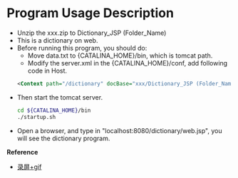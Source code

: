 Program Usage Description
===

* Unzip the xxx.zip to Dictionary_JSP (Folder_Name)
* This is a dictionary on web.
* Before running this program, you should do:
    * Move data.txt to {CATALINA_HOME}/bin, which is tomcat path.
    * Modify the server.xml in the {CATALINA_HOME}/conf, add following code in Host.
    ```xml
    <Context path="/dictionary" docBase="xxx/Dictionary_JSP (Folder_Name)" />
    ```
* Then start the tomcat server.
    ```sh
    cd ${CATALINA_HOME}/bin
    ./startup.sh
    ```
* Open a browser, and type in "localhost:8080/dictionary/web.jsp", you will see the dictionary program.

**Reference**

* [录屏+gif](https://blog.csdn.net/w_linux/article/details/65662506)